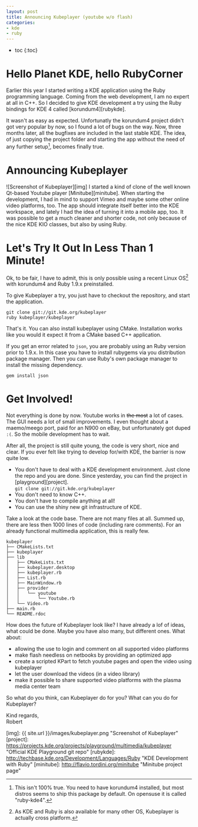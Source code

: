```yaml
---
layout: post
title: Announcing Kubeplayer (youtube w/o flash)
categories:
- kde
- ruby
---
```

* toc
{:toc}

# Hello Planet KDE, hello RubyCorner

Earlier this year I started writing a KDE application using
the Ruby programming language. Coming from the web development, I am no
expert at all in C++. So I decided to give KDE development a try using
the Ruby bindings for KDE 4 called [korundum4][rubykde].

It wasn't as easy as expected. Unfortunatly the korundum4 project didn't got
very popular by now, so I found a lot of bugs on the way. Now, three months
later, all the bugfixes are included in the last stable KDE. The idea, of
just copying the project folder and starting the app without the need of any
further setup[^1], becomes finally true.

[^1]: This isn't 100% true. You need to have korundum4 installed, but most distros
      seems to ship this package by default. On opensuse it is called "ruby-kde4".

# Announcing Kubeplayer

![Screenshot of Kubeplayer][img] I started a kind of clone of the well
known Qt-based Youtube player [Minitube][minitube]. When starting the development,
I had in mind to support Vimeo and maybe some other online video platforms, too.
The app should integrate itself better into the KDE workspace, and lately I had
the idea of turning it into a mobile app, too. It was possible to get a much
cleaner and shorter code, not only because of the nice KDE KIO classes,
but also by using Ruby.

# Let's Try It Out In Less Than 1 Minute!

Ok, to be fair, I have to admit, this is only possible using a recent
Linux OS[^2] with korundum4 and Ruby 1.9.x preinstalled.

[^2]: As KDE and Ruby is also available for many other OS, Kubeplayer is
      actually cross platform.

To give Kubeplayer a try, you just have to checkout the repository, and start
the application.

    git clone git://git.kde.org/kubeplayer
    ruby kubeplayer/kubeplayer

That's it. You can also install kubeplayer using CMake. Installation works like
you would it expect it from a CMake based C++ application.

If you get an error related to `json`, you are probably using an Ruby
version prior to 1.9.x. In this case you have to install rubygems via you distribution
package manager. Then you can use Ruby's own package manager to install the
missing dependency.

    gem install json

# Get Involved!

Not everything is done by now. Youtube works in <strike>the most</strike> a lot
of cases. The GUI needs a lot of small improvements. I even thought about a
maemo/meego port, paid for an N900 on
eBay, but unfortunately got duped `:(`. So the mobile development has to wait.

After all, the project is still quite young, the code is very short, nice and clear.
If you ever felt like trying to develop for/with KDE, the barrier is now quite low.

 - You don't have to deal with a KDE development environment. Just clone the repo
   and you are done. Since yesterday, you can find the project in [playground][project].<br/>
   `git clone git://git.kde.org/kubeplayer`
 - You don't need to know C++.
 - You don't have to compile anything at all!
 - You can use the shiny new git infrastructure of KDE.

Take a look at the code base. There are not many files at all. Summed up, there
are less then 1000 lines of code (including rare comments). For an already
functional multimedia application, this is really few.

    kubeplayer
    ├── CMakeLists.txt
    ├── kubeplayer
    ├── lib
    │   ├── CMakeLists.txt
    │   ├── kubeplayer.desktop
    │   ├── kubeplayer.rb
    │   ├── List.rb
    │   ├── MainWindow.rb
    │   ├── provider
    │   │   └── youtube
    │   │       └── Youtube.rb
    │   └── Video.rb
    ├── main.rb
    └── README.rdoc

How does the future of Kubeplayer look like? I have already a lof of ideas,
what could be done. Maybe you have also many, but different ones. What about:

 - allowing the use to login and comment on all supported video platforms
 - make flash needless on netbooks by providing an optimized app
 - create a scripted KPart to fetch youtube pages and open the video using kubeplayer
 - let the user download the videos (in a video library)
 - make it possible to share supported video platforms with the plasma media center team

So what do you think, can Kubeplayer do for you? What can you do for Kubeplayer?

Kind regards,<br/>
Robert

[img]:  {{ site.url }}/images/kubeplayer.png "Screenshot of Kubeplayer"
[project]: https://projects.kde.org/projects/playground/multimedia/kubeplayer "Official KDE Playground git repo"
[rubykde]: http://techbase.kde.org/Development/Languages/Ruby "KDE Development with Ruby"
[minitube]: http://flavio.tordini.org/minitube "Minitube project page"